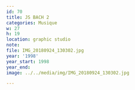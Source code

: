 ```yaml
---
id: 70
title: JS BACH 2
categories: Musique
w: 27
h: 19
location: graphic studio
note:
file: IMG_20180924_130302.jpg
year: '1998'
year_start: 1998
year_end:
image: ../../media/img/IMG_20180924_130302.jpg

---
```

